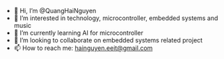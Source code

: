 - 👋 Hi, I’m @QuangHaiNguyen
- 👀 I’m interested in technology, microcontroller, embedded systems and music
- 🌱 I’m currently learning AI for microcontroller
- 💞️ I’m looking to collaborate on embedded systems related project
- 📫 How to reach me: hainguyen.eeit@gmail.com

<!---
QuangHaiNguyen/QuangHaiNguyen is a ✨ special ✨ repository because its `README.md` (this file) appears on your GitHub profile.
You can click the Preview link to take a look at your changes.
--->

